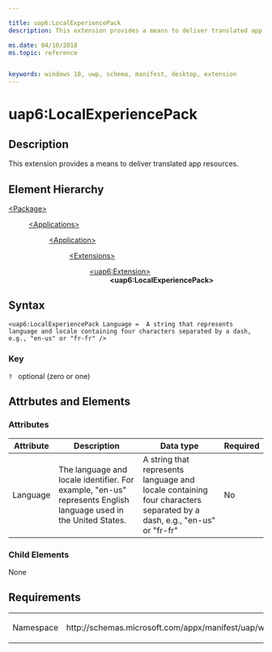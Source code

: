 ```yaml
---

title: uap6:LocalExperiencePack
description: This extension provides a means to deliver translated app resources.

ms.date: 04/10/2018
ms.topic: reference


keywords: windows 10, uwp, schema, manifest, desktop, extension 
---
```


# uap6:LocalExperiencePack

## Description
This extension provides a means to deliver translated app resources.

## Element Hierarchy
<dl>
<dt><a href="element-package.md">&lt;Package&gt;</a></dt>
<dd>
<dl>
<dt><a href="element-applications.md">&lt;Applications&gt;</a></dt>
<dd>
<dl>
<dt><a href="element-application.md">&lt;Application&gt;</a></dt>
<dd>
<dl>
<dt><a href="element-1-extensions.md">&lt;Extensions&gt;</a></dt>
<dd>
<dl>
<dt><a href="element-uap6-extension.md">&lt;uap6:Extension&gt;</a></dt>
<dd><b>&lt;uap6:LocalExperiencePack&gt;</b></dd>
</dl>
</dd>
</dl>
</dd>
</dl>
</dd>
</dl>
</dd>
</dl>

## Syntax
```syntax
<uap6:LocalExperiencePack Language =  A string that represents language and locale containing four characters separated by a dash, e.g., "en-us" or "fr-fr" />
```

### Key
`?`   optional (zero or one)

## Attrbutes and Elements

### Attributes
| Attribute | Description | Data type | Required |
|-----------|-------------|-----------|----------|
| Language | The language and locale identifier. For example, "en-us" represents English language used in the United States. | A string that represents language and locale containing four characters separated by a dash, e.g., "en-us" or "fr-fr" | No |

### Child Elements
None

## Requirements

<table>
<colgroup>
<col width="50%" />
<col width="50%" />
</colgroup>
<tbody>
<tr class="odd">
<td><p>Namespace</p></td>
<td><p>http://schemas.microsoft.com/appx/manifest/uap/windows10/6</p></td>
</tr>
</tbody>
</table>